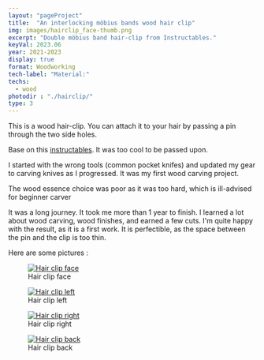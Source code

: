 ```yaml
---
layout: "pageProject"
title:  "An interlocking möbius bands wood hair clip"
img: images/hairclip_face-thumb.png
excerpt: "Double möbius band hair-clip from Instructables."
keyVal: 2023.06
year: 2021-2023
display: true
format: Woodworking
tech-label: "Material:"
techs:
  - wood
photodir : "./hairclip/"
type: 3
---
```

<p>This is a wood hair-clip. You can attach it to your hair by passing a pin through the two side holes.</p>

<p>Base on this <a href="https://www.instructables.com/Interlocking-Mobius-Band-Hair-Clip/">instructables</a>. It was too cool to be passed upon.</p>

<p>I started with the wrong tools (common pocket knifes) and updated my gear to carving knives as I progressed. It was my first wood carving project.</p>
<p>The wood essence choice was poor as it was too hard, which is ill-advised for beginner carver</p>

<p>It was a long journey. It took me more than 1 year to finish. I learned a lot about wood carving, wood finishes, and earned a few cuts. I'm quite happy with the result, as it is a first work. It is perfectible, as the space between the pin and the clip is too thin.</p>

<p>Here are some pictures : </p>
<div class="project-gallery">
    <figure itemprop="associatedMedia" itemscope itemtype="http://schema.org/ImageObject">
        <a href="{{page.photodir}}hairclip_face.png" itemprop="contentUrl" data-size="3060x4080">
          <img class="project-image" src="{{page.photodir}}hairclip_face-thumb.png" itemprop="thumbnail" alt="Hair clip face" />
        </a>
        <figcaption itemprop="caption description">Hair clip face</figcaption>
    </figure>
    <figure itemprop="associatedMedia" itemscope itemtype="http://schema.org/ImageObject">
        <a href="{{page.photodir}}hairclip_left.png" itemprop="contentUrl" data-size="3060x4080">
          <img class="project-image" src="{{page.photodir}}hairclip_left-thumb.png" itemprop="thumbnail" alt="Hair clip left" />
        </a>
        <figcaption itemprop="caption description">Hair clip left</figcaption>
    </figure>
    <figure itemprop="associatedMedia" itemscope itemtype="http://schema.org/ImageObject">
        <a href="{{page.photodir}}hairclip_right.png" itemprop="contentUrl" data-size="3060x4080">
          <img class="project-image" src="{{page.photodir}}hairclip_right-thumb.png" itemprop="thumbnail" alt="Hair clip right" />
        </a>
        <figcaption itemprop="caption description">Hair clip right</figcaption>
    </figure>
    <figure itemprop="associatedMedia" itemscope itemtype="http://schema.org/ImageObject">
        <a href="{{page.photodir}}hairclip_back.png" itemprop="contentUrl" data-size="3060x4080">
          <img class="project-image" src="{{page.photodir}}hairclip_back-thumb.png" itemprop="thumbnail" alt="Hair clip back" />
        </a>
        <figcaption itemprop="caption description">Hair clip back</figcaption>
    </figure>
</div>
